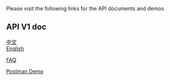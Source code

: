 Please visit the following links for the API documents and demos

## API V1 doc
[中文](https://github.com/tokok-official/api-docs/blob/main/docs/api.v1.cn.md)  
[English](https://github.com/tokok-official/api-docs/blob/main/docs/api.v1.en.md)


[FAQ](https://github.com/tokok-official/api-docs/blob/main/FAQ.md)


[Postman Demo](https://github.com/tokok-official/api-docs/blob/main/API.postman_collection.json) 
